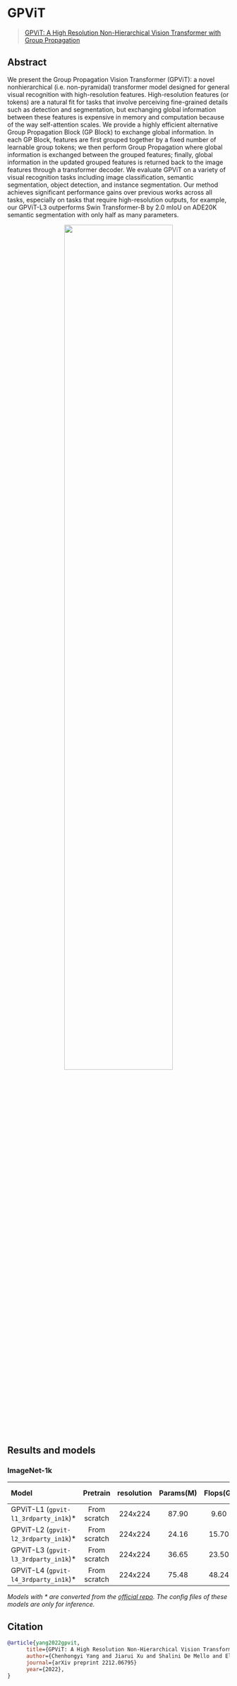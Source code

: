 # GPViT

> [GPViT: A High Resolution Non-Hierarchical Vision Transformer with Group Propagation](https://arxiv.org/abs/2212.06795)

<!-- [ALGORITHM] -->

## Abstract

We present the Group Propagation Vision Transformer (GPViT): a novel nonhierarchical (i.e. non-pyramidal) transformer model designed for general visual recognition with high-resolution features. High-resolution features (or tokens) are a natural fit for tasks that involve perceiving fine-grained details such as detection and segmentation, but exchanging global information between these features is expensive in memory and computation because of the way self-attention scales. We provide a highly efficient alternative Group Propagation Block (GP Block) to exchange global information. In each GP Block, features are first grouped together by a fixed number of learnable group tokens; we then perform Group Propagation where global information is exchanged between the grouped features; finally, global information in the updated grouped features is returned back to the image features through a transformer decoder. We evaluate GPViT on a variety of visual recognition tasks including image classification, semantic segmentation, object detection, and instance segmentation. Our method achieves significant performance gains over previous works across all tasks, especially on tasks that require high-resolution outputs, for example, our GPViT-L3 outperforms Swin Transformer-B by 2.0 mIoU on ADE20K semantic segmentation with only half as many parameters.

<div align="center">
<img src="https://user-images.githubusercontent.com/24734142/210958699-8bd04b60-70d4-4cde-9bee-8631dcef3931.png" width="70%"/>
</div>

## Results and models

### ImageNet-1k

| Model                                 |   Pretrain   | resolution | Params(M) | Flops(G) | Top-1 (%) | Top-5 (%) |                Config                |  Download   |
| :------------------------------------ | :----------: | :--------: | :-------: | :------: | :-------: | :-------: | :----------------------------------: | :---------: |
| GPViT-L1 (`gpvit-l1_3rdparty_in1k`)\* | From scratch |  224x224   |   87.90   |   9.60   |   6.13    |   95.32   | [config](./gpvit-l1_16xb128_in1k.py) | [model](<>) |
| GPViT-L2 (`gpvit-l2_3rdparty_in1k`)\* | From scratch |  224x224   |   24.16   |  15.70   |   83.19   |   96.53   | [config](./gpvit-l2_16xb128_in1k.py) | [model](<>) |
| GPViT-L3 (`gpvit-l3_3rdparty_in1k`)\* | From scratch |  224x224   |   36.65   |  23.50   |   83.71   |   96.78   | [config](./gpvit-l3_16xb128_in1k.py) | [model](<>) |
| GPViT-L4 (`gpvit-l4_3rdparty_in1k`)\* | From scratch |  224x224   |   75.48   |  48.24   |   84.13   |   96.82   | [config](./gpvit-l4_16xb128_in1k.py) | [model](<>) |

*Models with * are converted from the [official repo](https://github.com/ChenhongyiYang/GPViT). The config files of these models are only for inference.*

## Citation

```bibtex
@article{yang2022gpvit,
      title={GPViT: A High Resolution Non-Hierarchical Vision Transformer with Group Propagation},
      author={Chenhongyi Yang and Jiarui Xu and Shalini De Mello and Elliot J. Crowley and Xiaolong Wang},
      journal={arXiv preprint 2212.06795}
      year={2022},
}
```

